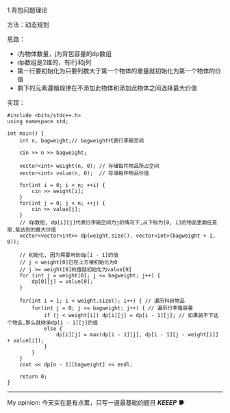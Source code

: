 
1.背包问题理论

方法：动态规划

思路：
- i为物体数量，j为背包容量的dp数组
- dp数组是2维的，有i行和j列
- 第一行要初始化为只要列数大于第一个物体的重量就初始化为第一个物体的价值
- 剩下的元素遵循规律在不添加此物体和添加此物体之间选择最大价值

实现：
```
#include <bits/stdc++.h>
using namespace std;

int main() {
    int n, bagweight;// bagweight代表行李箱空间

    cin >> n >> bagweight;

    vector<int> weight(n, 0); // 存储每件物品所占空间
    vector<int> value(n, 0);  // 存储每件物品价值

    for(int i = 0; i < n; ++i) {
        cin >> weight[i];
    }
    for(int j = 0; j < n; ++j) {
        cin >> value[j];
    }
    // dp数组, dp[i][j]代表行李箱空间为j的情况下,从下标为[0, i]的物品里面任意取,能达到的最大价值
    vector<vector<int>> dp(weight.size(), vector<int>(bagweight + 1, 0));

    // 初始化, 因为需要用到dp[i - 1]的值
    // j < weight[0]已在上方被初始化为0
    // j >= weight[0]的值就初始化为value[0]
    for (int j = weight[0]; j <= bagweight; j++) {
        dp[0][j] = value[0];
    }

    for(int i = 1; i < weight.size(); i++) { // 遍历科研物品
        for(int j = 0; j <= bagweight; j++) { // 遍历行李箱容量
            if (j < weight[i]) dp[i][j] = dp[i - 1][j]; // 如果装不下这个物品,那么就继承dp[i - 1][j]的值
            else {
                dp[i][j] = max(dp[i - 1][j], dp[i - 1][j - weight[i]] + value[i]);
            }
        }
    }
    cout << dp[n - 1][bagweight] << endl;

    return 0;
}
```


***
My opinion:
今天实在是有点累，只写一道最基础的题目  ***KEEEP 🐕***

